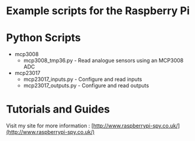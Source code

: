 # Example scripts for the Raspberry Pi

# Python Scripts
* mcp3008
    * mcp3008_tmp36.py - Read analogue sensors using an MCP3008 ADC
* mcp23017
    * mcp23017_inputs.py  - Configure and read inputs
    * mcp23017_outputs.py - Configure and read outputs

# Tutorials and Guides
Visit my site for more information :
[http://www.raspberrypi-spy.co.uk/](http://www.raspberrypi-spy.co.uk/)